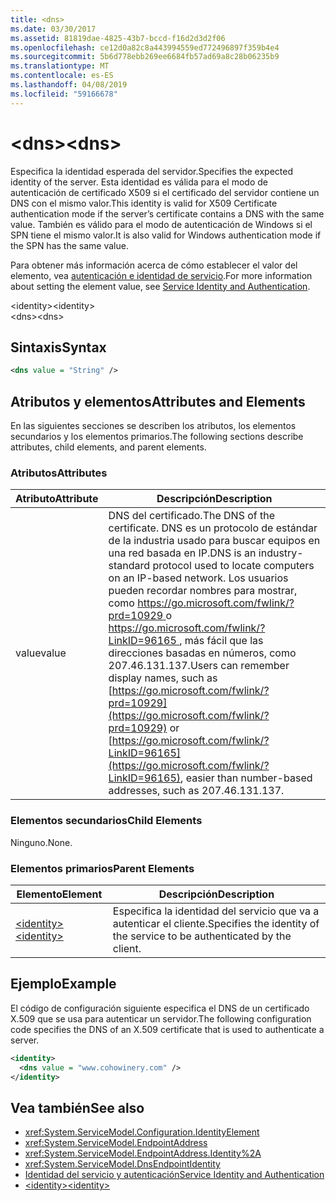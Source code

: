 ```yaml
---
title: <dns>
ms.date: 03/30/2017
ms.assetid: 81819dae-4825-43b7-bccd-f16d2d3d2f06
ms.openlocfilehash: ce12d0a82c8a443994559ed772496897f359b4e4
ms.sourcegitcommit: 5b6d778ebb269ee6684fb57ad69a8c28b06235b9
ms.translationtype: MT
ms.contentlocale: es-ES
ms.lasthandoff: 04/08/2019
ms.locfileid: "59166678"
---
```

# <a name="dns"></a><span data-ttu-id="3e75b-101">\<dns></span><span class="sxs-lookup"><span data-stu-id="3e75b-101">\<dns></span></span>
<span data-ttu-id="3e75b-102">Especifica la identidad esperada del servidor.</span><span class="sxs-lookup"><span data-stu-id="3e75b-102">Specifies the expected identity of the server.</span></span> <span data-ttu-id="3e75b-103">Esta identidad es válida para el modo de autenticación de certificado X509 si el certificado del servidor contiene un DNS con el mismo valor.</span><span class="sxs-lookup"><span data-stu-id="3e75b-103">This identity is valid for X509 Certificate authentication mode if the server’s certificate contains a DNS with the same value.</span></span> <span data-ttu-id="3e75b-104">También es válido para el modo de autenticación de Windows si el SPN tiene el mismo valor.</span><span class="sxs-lookup"><span data-stu-id="3e75b-104">It is also valid for Windows authentication mode if the SPN has the same value.</span></span>  
  
 <span data-ttu-id="3e75b-105">Para obtener más información acerca de cómo establecer el valor del elemento, vea [autenticación e identidad de servicio](../../../../../docs/framework/wcf/feature-details/service-identity-and-authentication.md).</span><span class="sxs-lookup"><span data-stu-id="3e75b-105">For more information about setting the element value, see [Service Identity and Authentication](../../../../../docs/framework/wcf/feature-details/service-identity-and-authentication.md).</span></span>  
  
 <span data-ttu-id="3e75b-106">\<identity></span><span class="sxs-lookup"><span data-stu-id="3e75b-106">\<identity></span></span>  
<span data-ttu-id="3e75b-107">\<dns></span><span class="sxs-lookup"><span data-stu-id="3e75b-107">\<dns></span></span>  
  
## <a name="syntax"></a><span data-ttu-id="3e75b-108">Sintaxis</span><span class="sxs-lookup"><span data-stu-id="3e75b-108">Syntax</span></span>  
  
```xml  
<dns value = "String" />
```  
  
## <a name="attributes-and-elements"></a><span data-ttu-id="3e75b-109">Atributos y elementos</span><span class="sxs-lookup"><span data-stu-id="3e75b-109">Attributes and Elements</span></span>  
 <span data-ttu-id="3e75b-110">En las siguientes secciones se describen los atributos, los elementos secundarios y los elementos primarios.</span><span class="sxs-lookup"><span data-stu-id="3e75b-110">The following sections describe attributes, child elements, and parent elements.</span></span>  
  
### <a name="attributes"></a><span data-ttu-id="3e75b-111">Atributos</span><span class="sxs-lookup"><span data-stu-id="3e75b-111">Attributes</span></span>  
  
|<span data-ttu-id="3e75b-112">Atributo</span><span class="sxs-lookup"><span data-stu-id="3e75b-112">Attribute</span></span>|<span data-ttu-id="3e75b-113">Descripción</span><span class="sxs-lookup"><span data-stu-id="3e75b-113">Description</span></span>|  
|---------------|-----------------|  
|<span data-ttu-id="3e75b-114">value</span><span class="sxs-lookup"><span data-stu-id="3e75b-114">value</span></span>|<span data-ttu-id="3e75b-115">DNS del certificado.</span><span class="sxs-lookup"><span data-stu-id="3e75b-115">The DNS of the certificate.</span></span> <span data-ttu-id="3e75b-116">DNS es un protocolo de estándar de la industria usado para buscar equipos en una red basada en IP.</span><span class="sxs-lookup"><span data-stu-id="3e75b-116">DNS is an industry-standard protocol used to locate computers on an IP-based network.</span></span> <span data-ttu-id="3e75b-117">Los usuarios pueden recordar nombres para mostrar, como [ https://go.microsoft.com/fwlink/?prd=10929 ](https://go.microsoft.com/fwlink/?prd=10929) o [ https://go.microsoft.com/fwlink/?LinkID=96165 ](https://go.microsoft.com/fwlink/?LinkID=96165), más fácil que las direcciones basadas en números, como 207.46.131.137.</span><span class="sxs-lookup"><span data-stu-id="3e75b-117">Users can remember display names, such as [https://go.microsoft.com/fwlink/?prd=10929](https://go.microsoft.com/fwlink/?prd=10929) or [https://go.microsoft.com/fwlink/?LinkID=96165](https://go.microsoft.com/fwlink/?LinkID=96165), easier than number-based addresses, such as 207.46.131.137.</span></span>|  
  
### <a name="child-elements"></a><span data-ttu-id="3e75b-118">Elementos secundarios</span><span class="sxs-lookup"><span data-stu-id="3e75b-118">Child Elements</span></span>  
 <span data-ttu-id="3e75b-119">Ninguno.</span><span class="sxs-lookup"><span data-stu-id="3e75b-119">None.</span></span>  
  
### <a name="parent-elements"></a><span data-ttu-id="3e75b-120">Elementos primarios</span><span class="sxs-lookup"><span data-stu-id="3e75b-120">Parent Elements</span></span>  
  
|<span data-ttu-id="3e75b-121">Elemento</span><span class="sxs-lookup"><span data-stu-id="3e75b-121">Element</span></span>|<span data-ttu-id="3e75b-122">Descripción</span><span class="sxs-lookup"><span data-stu-id="3e75b-122">Description</span></span>|  
|-------------|-----------------|  
|[<span data-ttu-id="3e75b-123">\<identity></span><span class="sxs-lookup"><span data-stu-id="3e75b-123">\<identity></span></span>](../../../../../docs/framework/configure-apps/file-schema/wcf/identity.md)|<span data-ttu-id="3e75b-124">Especifica la identidad del servicio que va a autenticar el cliente.</span><span class="sxs-lookup"><span data-stu-id="3e75b-124">Specifies the identity of the service to be authenticated by the client.</span></span>|  
  
## <a name="example"></a><span data-ttu-id="3e75b-125">Ejemplo</span><span class="sxs-lookup"><span data-stu-id="3e75b-125">Example</span></span>  
 <span data-ttu-id="3e75b-126">El código de configuración siguiente especifica el DNS de un certificado X.509 que se usa para autenticar un servidor.</span><span class="sxs-lookup"><span data-stu-id="3e75b-126">The following configuration code specifies the DNS of an X.509 certificate that is used to authenticate a server.</span></span>  
  
```xml  
<identity>
  <dns value = "www.cohowinery.com" />
</identity>
```  
  
## <a name="see-also"></a><span data-ttu-id="3e75b-127">Vea también</span><span class="sxs-lookup"><span data-stu-id="3e75b-127">See also</span></span>

- <xref:System.ServiceModel.Configuration.IdentityElement>
- <xref:System.ServiceModel.EndpointAddress>
- <xref:System.ServiceModel.EndpointAddress.Identity%2A>
- <xref:System.ServiceModel.DnsEndpointIdentity>
- [<span data-ttu-id="3e75b-128">Identidad del servicio y autenticación</span><span class="sxs-lookup"><span data-stu-id="3e75b-128">Service Identity and Authentication</span></span>](../../../../../docs/framework/wcf/feature-details/service-identity-and-authentication.md)
- [<span data-ttu-id="3e75b-129">\<identity></span><span class="sxs-lookup"><span data-stu-id="3e75b-129">\<identity></span></span>](../../../../../docs/framework/configure-apps/file-schema/wcf/identity.md)
